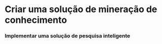 # Criar uma solução de mineração de conhecimento
### Implementar uma solução de pesquisa inteligente